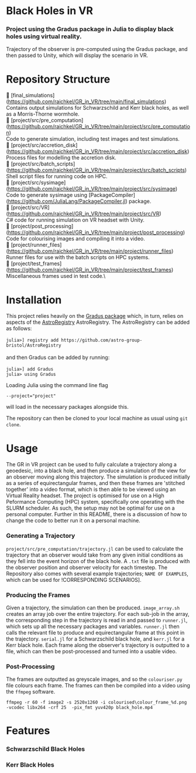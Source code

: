 # Black Holes in VR

###  Project using the Gradus package in Julia to display black holes using virtual reality. 

Trajectory of the observer is pre-computed using the Gradus package, and then passed to Unity, which will display the scenario in VR.


# Repository Structure

💫 [final_simulations] (https://github.com/raichkel/GR_in_VR/tree/main/final_simulations) \
    Contains output simulations for Schwarzschild and Kerr black holes, as well as a Morris-Thorne wormhole. \
💫 [project/src/pre_computation] (https://github.com/raichkel/GR_in_VR/tree/main/project/src/pre_computation) \
    Code to generate simulation, including test images and test simulations. \
💫 [project/src/accretion_disk] (https://github.com/raichkel/GR_in_VR/tree/main/project/src/accretion_disk) \
    Process files for modelling the accretion disk. \
💫 [project/src/batch_scripts] (https://github.com/raichkel/GR_in_VR/tree/main/project/src/batch_scripts) \
    Shell script files for running code on HPC. \
💫 [project/src/sysimage] (https://github.com/raichkel/GR_in_VR/tree/main/project/src/sysimage) \
    Code to generate sysimage using [PackageCompiler] (https://github.com/JuliaLang/PackageCompiler.jl) package. \
💫 [project/src/VR] (https://github.com/raichkel/GR_in_VR/tree/main/project/src/VR) \
    C# code for running simulation on VR headset with Unity. \
💫 [project/post_processing] (https://github.com/raichkel/GR_in_VR/tree/main/project/post_processing) \
    Code for colourising images and compiling it into a video. \
💫 [project/runner_files] (https://github.com/raichkel/GR_in_VR/tree/main/project/runner_files) \
    Runner files for use with the batch scripts on HPC systems. \
💫 [project/test_frames] (https://github.com/raichkel/GR_in_VR/tree/main/project/test_frames) \
    Miscellaneous frames used in test code.\
  
  
# Installation 
This project relies heavily on the [Gradus package](https://github.com/astro-group-bristol/Gradus.jl) which, in turn, relies on aspects of the [AstroRegistry](https://github.com/astro-group-bristol/AstroRegistry) AstroRegistry. The AstroRegistry can be added as follows:\
\
 `julia>] registry add https://github.com/astro-group-bristol/AstroRegistry`\
 \
 and then Gradus can be added by running:\
 \
 `julia>] add Gradus`\
`julia> using Gradus`

Loading Julia using the command line flag 

`--project="project"`

will load in the necessary packages alongside this.

The repository can then be cloned to your local machine as usual using `git clone`.

# Usage

The GR in VR project can be used to fully calculate a trajectory along a geoedesic, into a black hole, and then produce a simulation of the view for an observer moving along this trajectory. The simulation is produced initially as a series of equirectangular frames, and then these frames are 'stitched together' into a video format, which is then able to be viewed using an Virtual Reality headset. The project is optimised for use on a High Peformance Computing (HPC) system, specifically one operating with the SLURM scheduler. As such, the setup may not be optimal for use on a personal computer. Further in this README, there is a discussion of how to change the code to better run it on a personal machine. 

### Generating a Trajectory
`project/src/pre_computation/trajectory.jl` can be used to calculate the trajectory that an observer would take from any given initial conditions as they fell into the event horizon of the black hole. A `.txt` file is produced with the observer position and observer velocity for each timestep. The Repository also comes with several example trajectories; `NAME OF EXAMPLES`, which can be used for !CORRESPONDING SCENARIOS].

### Producing the Frames
Given a trajectory, the simulation can then be produced. `image_array.sh` creates an array job over the entire trajectory. For each sub-job in the array, the corresponding step in the trajectory is read in and passed to `runner.jl`, which sets up all the necessary packages and variables. `runner.jl` then calls the relevant file to produce and equirectangular frame at this point in the trajectory. `serial.jl` for a Schwarzschild black hole, and `kerr.jl` for a Kerr black hole. Each frame along the observer's trajectory is outputted to a file, which can then be post-processed and turned into a usable video.

### Post-Processing
The frames are outputted as greyscale images, and so the `colouriser.py` file colours each frame. The frames can then be compiled into a video using the `ffmpeg` software.

`ffmpeg -r 60 -f image2 -s 2520x1260 -i colourised\colour_frame_%d.png -vcodec libx264 -crf 25  -pix_fmt yuv420p black_hole.mp4`


# Features
### Schwarzschild Black Holes


### Kerr Black Holes
